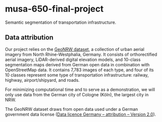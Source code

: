 # musa-650-final-project

Semantic segmentation of transportation infrastructure.

## Data attribution

Our project relies on the [GeoNRW dataset](https://ieee-dataport.org/open-access/geonrw), a collection of urban aerial imagery from North Rhine-Westphalia, Germany. It consists of orthorectified aerial imagery, LiDAR-derived digital elevation models, and 10-class segmentation maps derived from German open data in combination with OpenStreetMap data. It contains 7,783 images of each type, and four of its 10 classes represent some type of transportation infrastructure: railway, highway, airport/shipyard, and roads.

For minimizing computational time and to serve as a demonstration, we will only use data from the German city of Cologne (Köln), the largest city in NRW.

The GeoNRW dataset draws from open data used under a German government data license ([Data licence Germany – attribution – Version 2.0](http://www.govdata.de/dl-de/by-2-0)).